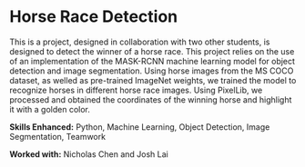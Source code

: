 # Horse Race Detection
This is a project, designed in collaboration with two other students, is designed to detect the winner of a horse race.
This project relies on the use of an implementation of the MASK-RCNN machine learning model for object detection and image
segmentation. Using horse images from the MS COCO dataset, as welled as pre-trained ImageNet weights, we trained the model
to recognize horses in different horse race images. Using PixelLib, we processed and obtained the coordinates of the winning
horse and highlight it with a golden color.

**Skills Enhanced:**
Python, Machine Learning, Object Detection, Image Segmentation, Teamwork

**Worked with:**
Nicholas Chen and Josh Lai
